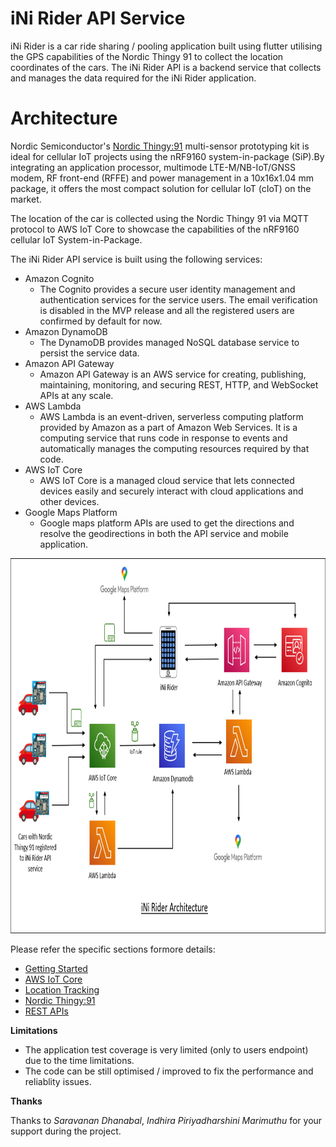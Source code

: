# iNi Rider API Service

iNi Rider is a car ride sharing / pooling application built using flutter utilising the GPS capabilities of the Nordic Thingy 91 to collect the location coordinates of the cars. The iNi Rider API is a backend service that collects and manages the data required for the iNi Rider application.

# Architecture

Nordic Semiconductor's [Nordic Thingy:91](https://www.nordicsemi.com/Products/Development-hardware/Nordic-Thingy-91) multi-sensor prototyping kit is ideal for cellular IoT projects using the nRF9160 system-in-package (SiP).By integrating an application processor, multimode LTE-M/NB-IoT/GNSS modem, RF front-end (RFFE) and power management in a 10x16x1.04 mm
package, it offers the most compact solution for cellular IoT (cIoT) on the market.

The location of the car is collected using the Nordic Thingy 91 via MQTT protocol to AWS IoT Core to showcase the capabilities of the nRF9160 cellular IoT System-in-Package.

The iNi Rider API service is built using the following services:
* Amazon Cognito
  * The Cognito provides a secure user identity management and authentication services for the service users. The email verification is disabled in the MVP release and all the registered users are confirmed by default for now.
* Amazon DynamoDB
  * The DynamoDB provides managed NoSQL database service to persist the service data.
* Amazon API Gateway
  * Amazon API Gateway is an AWS service for creating, publishing, maintaining, monitoring, and securing REST, HTTP, and WebSocket APIs at any scale. 
* AWS Lambda 
  * AWS Lambda is an event-driven, serverless computing platform provided by Amazon as a part of Amazon Web Services. It is a computing service that runs code in response to events and automatically manages the computing resources required by that code.
* AWS IoT Core
  * AWS IoT Core is a managed cloud service that lets connected devices easily and securely interact with cloud applications and other devices.
* Google Maps Platform
  * Google maps platform APIs are used to get the directions and resolve the geodirections in both the API service and mobile application.  
  
  
 <img src="doc/arc.png" width="1000" height="600" />


Please refer the specific sections formore details:

- [Getting Started](doc/GettingStarted.md)
- [AWS IoT Core](doc/AWSIoTCore.md)
- [Location Tracking](doc/LocationTracking.md)
- [Nordic Thingy:91](doc/Thingy91Setup.md)
- [REST APIs](doc/RESTAPIs.md)


**Limitations**
- The application test coverage is very limited (only to users endpoint) due to the time limitations.
- The code can be still optimised / improved to fix the performance and reliablity issues.

**Thanks**

Thanks to *Saravanan Dhanabal*, *Indhira Piriyadharshini Marimuthu* for your support during the project.
